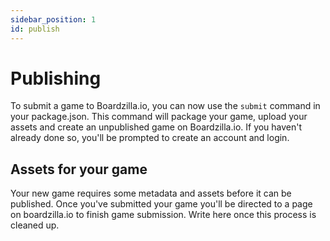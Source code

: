 ```yaml
---
sidebar_position: 1
id: publish
---
```


# Publishing

To submit a game to Boardzilla.io, you can now use the `submit` command in your package.json. This command will package your game, upload your assets and create an unpublished game on Boardzilla.io. If you haven't already done so, you'll be prompted to create an account and login.

## Assets for your game

Your new game requires some metadata and assets before it can be published. Once you've submitted your game you'll be directed to a page on boardzilla.io to finish game submission. Write here once this process is cleaned up.
